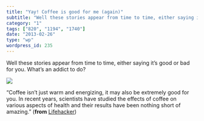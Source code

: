 ```yaml
---
title: "Yay! Coffee is good for me (again)"
subtitle: "Well these stories appear from time to time, either saying it’s good or bad for you. What’s an addic..."
category: "1"
tags: ["820", "1194", "1740"]
date: "2013-02-26"
type: "wp"
wordpress_id: 235
---
```

Well these stories appear from time to time, either saying it’s good or bad for you. What’s an addict to do?

![](https://i0.wp.com/img.gawkerassets.com/img/18fn4pcke7mkyjpg/original.jpg?w=300)

> 
“Coffee isn’t just warm and energizing, it may also be extremely good for you. In recent years, scientists have studied the effects of coffee on 
various aspects of health and their results have been nothing short of amazing.” (**from** [Lifehacker](http://lifehacker.com/5986506/the-science-behind-coffee-and-why-its-actually-good-for-your-health))